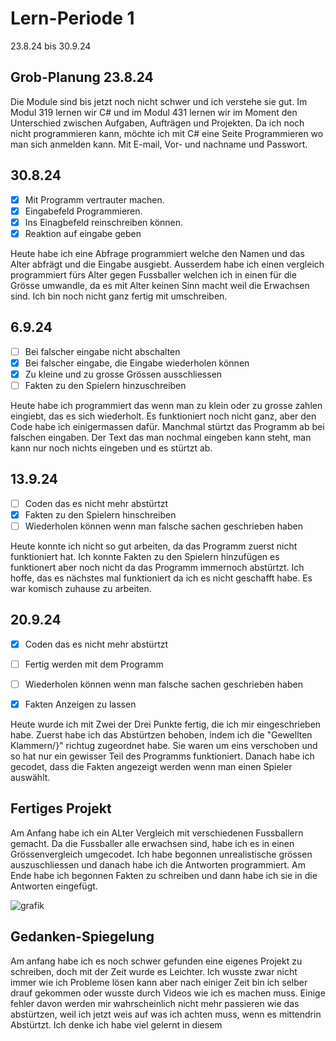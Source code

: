 # Lern-Periode 1

23.8.24 bis 30.9.24

## Grob-Planung 23.8.24
Die Module sind bis jetzt noch nicht schwer und ich verstehe sie gut. Im Modul 319 lernen wir C# und im Modul 431 lernen wir im Moment den Unterschied zwischen Aufgaben, Aufträgen und Projekten. Da ich noch nicht programmieren kann, möchte ich mit C# eine Seite Programmieren wo man sich anmelden kann. Mit E-mail, Vor- und nachname und Passwort.



## 30.8.24
- [x] Mit Programm vertrauter machen.
- [x] Eingabefeld Programmieren.
- [x] Ins Einagbefeld reinschreiben können.
- [x] Reaktion auf eingabe geben

Heute habe ich eine Abfrage programmiert welche den Namen und das Alter abfrägt und die Eingabe ausgiebt. Ausserdem habe ich einen vergleich programmiert fürs Alter gegen Fussballer welchen ich in einen für die Grösse umwandle, da es mit Alter keinen Sinn macht weil die Erwachsen sind. Ich bin noch nicht ganz fertig mit umschreiben.

## 6.9.24
- [ ] Bei falscher eingabe nicht abschalten 
- [x] Bei falscher eingabe, die Eingabe wiederholen können
- [x] Zu kleine und zu grosse Grössen ausschliessen
- [ ] Fakten zu den Spielern hinzuschreiben

Heute habe ich programmiert das wenn man zu klein oder zu grosse zahlen eingiebt, das es sich wiederholt. Es funktioniert noch nicht ganz, aber den Code habe ich einigermassen dafür. Manchmal stürtzt das Programm ab bei falschen eingaben. Der Text das man nochmal eingeben kann steht, man kann nur noch nichts eingeben und es stürtzt ab.

## 13.9.24
- [ ] Coden das es nicht mehr abstürtzt
- [x] Fakten zu den Spielern hinschreiben
- [ ] Wiederholen können wenn man falsche sachen geschrieben haben

Heute konnte ich nicht so gut arbeiten, da das Programm zuerst nicht funktioniert hat. Ich konnte Fakten zu den Spielern hinzufügen es funktionert aber noch nicht da das Programm immernoch abstürtzt. Ich hoffe, das es nächstes mal funktioniert da ich es nicht geschafft habe. Es war komisch zuhause zu arbeiten.

## 20.9.24
- [x] Coden das es nicht mehr abstürtzt
- [ ] Fertig werden mit dem Programm
- [ ] Wiederholen können wenn man falsche sachen geschrieben haben
- [X] Fakten Anzeigen zu lassen


Heute wurde ich mit Zwei der Drei Punkte fertig, die ich mir eingeschrieben habe. Zuerst habe ich das Abstürtzen behoben, indem ich die "Gewellten Klammern/}" richtug zugeordnet habe. Sie waren um eins verschoben und so hat nur ein gewisser Teil des Programms funktioniert. Danach habe ich gecodet, dass die Fakten angezeigt werden wenn man einen Spieler auswählt.

## Fertiges Projekt
Am Anfang habe ich ein ALter Vergleich mit verschiedenen Fussballern gemacht. Da die Fussballer alle erwachsen sind, habe ich es in einen Grössenvergleich umgecodet. Ich habe begonnen unrealistische grössen auszuschliessen und danach habe ich die Antworten programmiert. Am Ende habe ich begonnen Fakten zu schreiben und dann habe ich sie in die Antworten eingefügt.

![grafik](https://github.com/user-attachments/assets/d42a1081-b74e-4a39-a9f8-d0ee9cc58a24)

## Gedanken-Spiegelung
Am anfang habe ich es noch schwer gefunden eine eigenes Projekt zu schreiben, doch mit der Zeit wurde es Leichter. Ich wusste zwar nicht immer wie ich Probleme lösen kann aber nach einiger Zeit bin ich selber drauf gekommen oder wusste durch Videos wie ich es machen muss. Einige fehler davon werden mir wahrscheinlich nicht mehr passieren wie das abstürtzen, weil ich jetzt weis auf was ich achten muss, wenn es mittendrin Abstürtzt. Ich denke ich habe viel gelernt in diesem 







